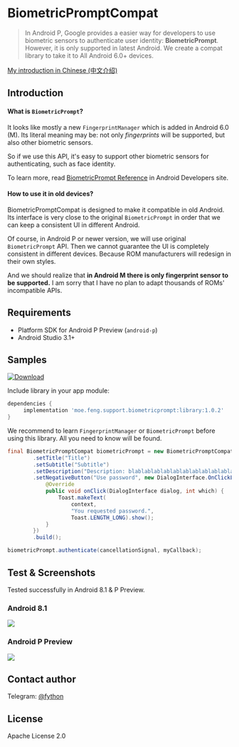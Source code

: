 BiometricPromptCompat
====

> In Android P, Google provides a easier way for developers to use biometric sensors to authenticate user identity: **BiometricPrompt**. However, it is only supported in latest Android. We create a compat library to take it to All Android 6.0+ devices.

[My introduction in Chinese (中文介绍)](https://feng.moe/archives/33/)

## Introduction

#### What is `BiometricPrompt`?

It looks like mostly a new `FingerprintManager` which is added in Android 6.0 (M). Its literal meaning may be: not only *fingerprints* will be supported, but also other biometric sensors.

So if we use this API, it's easy to support other biometric sensors for authenticating, such as face identity.

To learn more, read [BiometricPrompt Reference](https://developer.android.com/reference/android/hardware/biometrics/BiometricPrompt) in Android Developers site.

#### How to use it in old devices?

BiometricPromptCompat is designed to make it compatible in old Android. Its interface is very close to the original `BiometricPrompt` in order that we can keep a consistent UI in different Android.

Of course, in Android P or newer version, we will use original `BiometricPrompt` API. Then we cannot guarantee the UI is completely consistent in different devices. Because ROM manufacturers will redesign in their own styles.

And we should realize that **in Android M there is only fingerprint sensor to be supported.** I am sorry that I have no plan to adapt thousands of ROMs' incompatible APIs.

## Requirements

- Platform SDK for Android P Preview (`android-p`)
- Android Studio 3.1+

## Samples

[![Download](https://api.bintray.com/packages/fython/BiometricPromptCompat/library/images/download.svg)](https://bintray.com/fython/BiometricPromptCompat/library/_latestVersion)

Include library in your app module:

```groovy
dependencies {
     implementation 'moe.feng.support.biometricprompt:library:1.0.2'
}
```

We recommend to learn `FingerprintManager` or `BiometricPrompt` before using this library. All you need to know will be found.

```java
final BiometricPromptCompat biometricPrompt = new BiometricPromptCompat.Builder(context)
        .setTitle("Title")
        .setSubtitle("Subtitle")
        .setDescription("Description: blablablablablablablablablablabla...")
        .setNegativeButton("Use password", new DialogInterface.OnClickListener() {
            @Override
            public void onClick(DialogInterface dialog, int which) {
                Toast.makeText(
                    context,
                    "You requested password.",
                    Toast.LENGTH_LONG).show();
            }
        })
        .build();

biometricPrompt.authenticate(cancellationSignal, myCallback);
```

## Test & Screenshots

Tested successfully in Android 8.1 & P Preview.

### Android 8.1

![](./screenshots/Android-O.png)

### Android P Preview

![](./screenshots/Android-P.png)

## Contact author

Telegram: [@fython](https://t.me/fython)

## License

Apache License 2.0